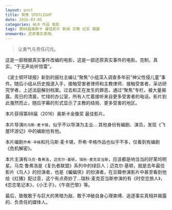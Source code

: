 ```yaml
---
layout: post
title: 聚焦 SPOTLIGHT
date: 2016-03-05
categories: WLR 作品 电影
tags: 第88届奥斯卡 最佳影片 新闻 宗教 纪实 揭露
onewords: 还原事实真相。
---
```

> 让勇气与责任闪光。

这是一部根据真实事件改编的电影，这是一部还原真实事件的电影。克制，真实，“于无声处听惊雷”。

《波士顿环球报》新到的报社主编让“聚焦”小组深入调查多年前“神父性侵儿童”事件。随后小组从历史报道入手，接触受害者律师和主教律师、接触受害者，采访研究学者，上述法庭解封档案。过去和正在发生的罪恶，通过“聚焦”专栏，被大量揭露。周日的清晨，忙绿的办公室，所有人忙着接听来自更多受害者的电话。影片到此戛然而止，随后字幕的形式显示了主教的结局、更多受害的地区。

本片获得第88届（2016）奥斯卡金像奖 最佳影片。

本片导演`托马斯·麦卡锡`，似乎不以导演为主业... 其他身份有编剧、演员，发现《飞屋环游记》中的编剧也有他。

本片编剧`乔希·辛格`和托马斯·麦卡锡，乔希·辛格作品也似乎不多，仅看到有编剧《危机解密》。

本片主演有`马克·鲁弗洛`，`迈克尔·基顿`，`瑞秋·麦克亚当斯`，应该都是响当当的好莱坞明星。马克·鲁弗洛是《复仇者联盟》系列中的绿巨人；迈克尔·基顿，就是去年最佳影片《鸟人》的扮演者，也是《蝙蝠侠》的扮演者，在豆瓣参演影片中甚至看到他给《红猪》配过音，这个有点奇妙了...瑞秋·麦克亚当斯参演的有《时空恋旅人》，《恋恋笔记本》，《小王子》，《午夜巴黎》等。

最后，致敬敢于与巨大的黑暗为敌、敢于冲破自身心理束缚、追逐事实真相并揭露的、负责任的媒体人。